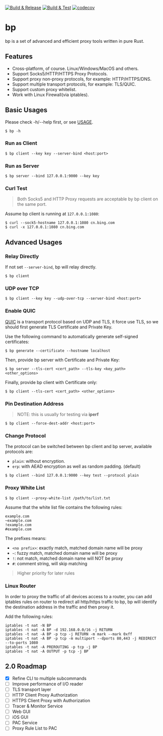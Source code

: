 [![Build & Release](https://github.com/micooz/bp/actions/workflows/build-release.yml/badge.svg)](https://github.com/micooz/bp/actions/workflows/build-release.yml)
[![Build & Test](https://github.com/micooz/bp/actions/workflows/build-test.yml/badge.svg)](https://github.com/micooz/bp/actions/workflows/build-test.yml)
[![codecov](https://codecov.io/gh/micooz/bp/branch/main/graph/badge.svg?token=7FCI8FK1UL)](https://codecov.io/gh/micooz/bp)

# bp

bp is a set of advanced and efficient proxy tools written in pure Rust.

## Features

* Cross-platform, of course. Linux/Windows/MacOS and others.
* Support Socks5/HTTP/HTTPS Proxy Protocols.
* Support proxy non-proxy protocols, for example: HTTP/HTTPS/DNS.
* Support multiple transport protocols, for example: TLS/QUIC.
* Support custom proxy whitelist.
* Work with Linux Firewall(via iptables).

## Basic Usages

Please check -h/--help first, or see [USAGE](usage).

```
$ bp -h
```

### Run as Client

```
$ bp client --key key --server-bind <host:port>
```

### Run as Server

```
$ bp server --bind 127.0.0.1:9000 --key key
```

### Curl Test

> Both Socks5 and HTTP Proxy requests are acceptable by bp client on the same port.

Assume bp client is running at `127.0.0.1:1080`:

```
$ curl --sock5-hostname 127.0.0.1:1080 cn.bing.com
$ curl -x 127.0.0.1:1080 cn.bing.com
```

## Advanced Usages

### Relay Directly

If not set `--server-bind`, bp will relay directly.

```
$ bp client
```

### UDP over TCP

```
$ bp client --key key --udp-over-tcp --server-bind <host:port>
```

### Enable QUIC

[QUIC](https://quicwg.github.io/) is a transport protocol based on UDP and TLS, it force use TLS, so we should first generate TLS Certificate and Private Key.

Use the following command to automatically generate self-signed certificates:

```
$ bp generate --certificate --hostname localhost
```

Then, provide bp server with Certificate and Private Key:

```
$ bp server --tls-cert <cert_path> --tls-key <key_path> <other_options>
```

Finally, provide bp client with Certificate only:

```
$ bp client --tls-cert <cert_path> <other_options>
```

### Pin Destination Address

> NOTE: this is usually for testing via **iperf**

```
$ bp client --force-dest-addr <host:port>
```

### Change Protocol

The protocol can be switched between bp client and bp server, available protocols are:

* `plain`: without encryption.
* `erp`: with AEAD encryption as well as random padding. (default)

```
$ bp client --bind 127.0.0.1:9000 --key test --protocol plain
```

### Proxy White List

```
$ bp client --proxy-white-list /path/to/list.txt
```

Assume that the white list file contains the following rules:

```
example.com
~example.com
!example.com
#example.com
```

The prefixes means:

* `<no prefix>`: exactly match, matched domain name will be proxy
* `~`: fuzzy match, matched domain name will be proxy
* `!`: not match, matched domain name will NOT be proxy
* `#`: comment string, will skip matching

> Higher priority for later rules

### Linux Router

In order to proxy the traffic of all devices access to a router, you can add iptables rules on router to redirect all http/https traffic to bp, bp will identify the destination address in the traffic and then proxy it.

Add the following rules:

```
iptables -t nat -N BP
iptables -t nat -A BP -d 192.168.0.0/16 -j RETURN
iptables -t nat -A BP -p tcp -j RETURN -m mark --mark 0xff
iptables -t nat -A BP -p tcp -m multiport --dports 80,443 -j REDIRECT --to-ports 1080
iptables -t nat -A PREROUTING -p tcp -j BP
iptables -t nat -A OUTPUT -p tcp -j BP
```

## 2.0 Roadmap

- [x] Refine CLI to multiple subcommands
- [ ] Improve performance of I/O reader
- [ ] TLS transport layer
- [ ] HTTP Client Proxy Authorization
- [ ] HTTPS Client Proxy with Authorization
- [ ] Tracer & Monitor Service
- [ ] Web GUI
- [ ] iOS GUI
- [ ] PAC Service
- [ ] Proxy Rule List to PAC
